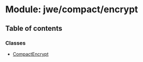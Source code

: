 # Module: jwe/compact/encrypt

## Table of contents

### Classes

- [CompactEncrypt](../classes/jwe_compact_encrypt.CompactEncrypt.md)
